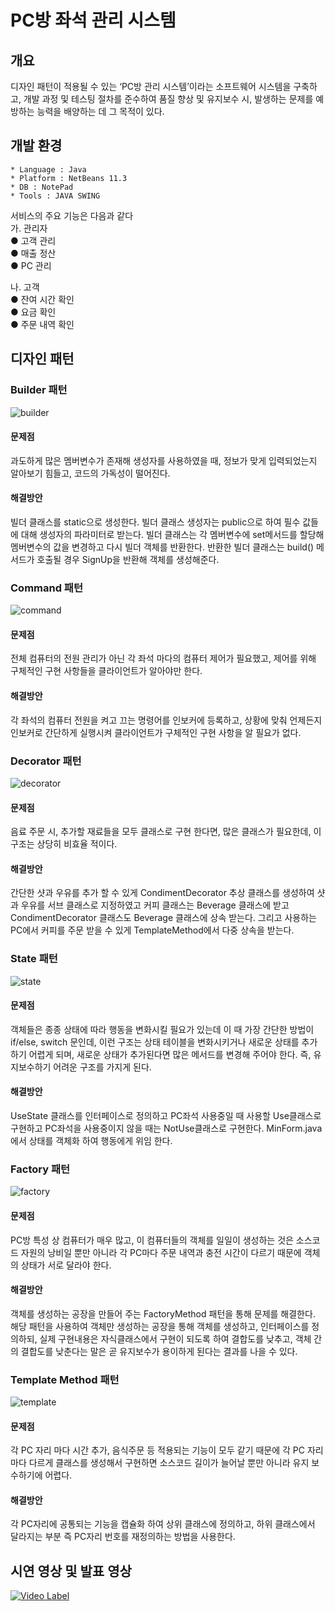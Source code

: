 # PC방 좌석 관리 시스템

## 개요

디자인 패턴이 적용될 수 있는 ‘PC방 관리 시스템’이라는 소프트웨어 시스템을 구축하고, 개발 과정 및 테스팅 절차를 준수하여 품질 향상 및 유지보수 시, 발생하는 문제를 예방하는 능력을 배양하는 데 그 목적이 있다.

## 개발 환경
```
* Language : Java
* Platform : NetBeans 11.3
* DB : NotePad
* Tools : JAVA SWING
```

서비스의 주요 기능은 다음과 같다  
가. 관리자  
● 고객 관리  
● 매출 정산  
● PC 관리  

나. 고객  
● 잔여 시간 확인  
● 요금 확인  
● 주문 내역 확인  

## 디자인 패턴
### Builder 패턴
 
![builder](image/builder.PNG)  
#### 문제점  
과도하게 많은 멤버변수가 존재해 생성자를 사용하였을 때, 정보가 맞게 입력되었는지 알아보기 힘들고, 코드의 가독성이 떨어진다.

#### 해결방안
빌더 클래스를 static으로 생성한다. 빌더 클래스 생성자는 public으로 하여 필수 값들에 대해 생성자의 파라미터로 받는다. 빌더 클래스는 각 멤버변수에 set메서드를 할당해 멤버변수의 값을 변경하고 다시 빌더 객체를 반환한다. 반환한 빌더 클래스는 build() 메서드가 호출될 경우 SignUp을 반환해 객체를 생성해준다.

### Command 패턴
![command](image/command.PNG)  
#### 문제점  
전체 컴퓨터의 전원 관리가 아닌 각 좌석 마다의 컴퓨터 제어가 필요했고, 제어를 위해 구체적인 구현 사항들을 클라이언트가 알아야만 한다. 

#### 해결방안
각 좌석의 컴퓨터 전원을 켜고 끄는 명령어를 인보커에 등록하고, 상황에 맞춰 언제든지 인보커로 간단하게 실행시켜 클라이언트가 구체적인 구현 사항을 알 필요가 없다.

### Decorator 패턴
![decorator](image/decorator.PNG)  
#### 문제점  
음료 주문 시, 추가할 재료들을 모두 클래스로 구현 한다면, 많은 클래스가 필요한데, 이 구조는 상당히 비효율 적이다.

#### 해결방안
간단한 샷과 우유를 추가 할 수 있게 CondimentDecorator 추상 클래스를 생성하여 샷과 우유를 서브 클래스로 지정하였고 커피 클래스는 Beverage 클래스에 받고 CondimentDecorator 클래스도 Beverage 클래스에 상속 받는다. 그리고 사용하는 PC에서 커피를 주문 받을 수 있게 TemplateMethod에서 다중 상속을 받는다.

### State 패턴
![state](image/state.PNG)  
#### 문제점  
객체들은 종종 상태에 따라 행동을 변화시킬 필요가 있는데 이 때 가장 간단한 방법이 if/else, switch 문인데, 이런 구조는 상태 테이블을 변화시키거나 새로운 상태를 추가하기 어렵게 되며, 새로운 상태가 추가된다면 많은 메서드를 변경해 주어야 한다. 즉, 유지보수하기 어려운 구조를 가지게 된다.

#### 해결방안
UseState 클래스를 인터페이스로 정의하고 PC좌석 사용중일 때 사용할 Use클래스로 구현하고 PC좌석을 사용중이지 않을 때는 NotUse클래스로 구현한다. MinForm.java에서 상태를 객체화 하여 행동에게 위임 한다.

### Factory 패턴
![factory](image/factory.PNG)  

#### 문제점  
PC방 특성 상 컴퓨터가 매우 많고, 이 컴퓨터들의 객체를 일일이 생성하는 것은 소스코드 자원의 낭비일 뿐만 아니라 각 PC마다 주문 내역과 충전 시간이 다르기 때문에 객체의 상태가 서로 달라야 한다.

#### 해결방안
객체를 생성하는 공장을 만들어 주는 FactoryMethod 패턴을 통해 문제를 해결한다.
 해당 패턴을 사용하여 객체만 생성하는 공장을 통해 객체를 생성하고, 인터페이스를 정의하되, 
실제 구현내용은 자식클래스에서 구현이 되도록 하여 결합도를 낮추고, 객체 간의 결합도를 낮춘다는 말은 곧 유지보수가 용이하게 된다는 결과를 나을 수 있다.

### Template Method 패턴
![template](image/template.PNG)  

#### 문제점  
각 PC 자리 마다 시간 추가, 음식주문 등 적용되는 기능이 모두 같기 때문에 각 PC 자리 마다 다르게 클래스를 생성해서 구현하면 소스코드 길이가 늘어날 뿐만 아니라 유지 보수하기에 어렵다.

#### 해결방안
각 PC자리에 공통되는 기능을 캡슐화 하여 상위 클래스에 정의하고,
하위 클래스에서 달라지는 부분 즉 PC자리 번호를 재정의하는 방법을 사용한다.

## 시연 영상 및 발표 영상
[![Video Label](https://img.youtube.com/vi/BuqNLZQmd-o/0.jpg)](https://youtu.be/BuqNLZQmd-o)  
